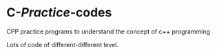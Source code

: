 # C-_Practice_-codes
CPP practice programs to understand the concept of c++ programming

Lots of code of different-different level.

